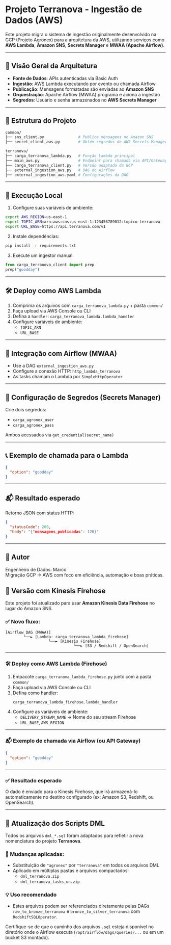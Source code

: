 # Projeto Terranova - Ingestão de Dados (AWS)

Este projeto migra o sistema de ingestão originalmente desenvolvido na GCP (Projeto Agronex) para a arquitetura da AWS, utilizando serviços como **AWS Lambda**, **Amazon SNS**, **Secrets Manager** e **MWAA (Apache Airflow)**.

---

## 📌 Visão Geral da Arquitetura

- **Fonte de Dados**: APIs autenticadas via Basic Auth
- **Ingestão**: AWS Lambda executando por evento ou chamada Airflow
- **Publicação**: Mensagens formatadas são enviadas ao **Amazon SNS**
- **Orquestração**: Apache Airflow (MWAA) programa e aciona a ingestão
- **Segredos**: Usuário e senha armazenados no **AWS Secrets Manager**

---

## 📁 Estrutura do Projeto

```bash
common/
├── sns_client.py               # Publica mensagens no Amazon SNS
├── secret_client_aws.py        # Obtém segredos do AWS Secrets Manager

terranova/
├── carga_terranova_lambda.py   # Função Lambda principal
├── main_aws.py                 # Endpoint para chamada via API/Gateway ou Airflow
├── carga_terranova_client.py   # Versão adaptada da GCP
├── external_ingestion_aws.py   # DAG do Airflow
├── external_ingestion_aws.yaml # Configurações da DAG
```

---

## 🚀 Execução Local

1. Configure suas variáveis de ambiente:
```bash
export AWS_REGION=us-east-1
export TOPIC_ARN=arn:aws:sns:us-east-1:123456789012:topico-terranova
export URL_BASE=https://api.terranova.com/v1
```

2. Instale dependências:
```bash
pip install -r requirements.txt
```

3. Execute um ingestor manual:
```python
from carga_terranova_client import prep
prep("goodday")
```

---

## 🛠️ Deploy como AWS Lambda

1. Comprima os arquivos com `carga_terranova_lambda.py` + pasta `common/`
2. Faça upload via AWS Console ou CLI
3. Defina a `handler`: `carga_terranova_lambda.lambda_handler`
4. Configure variáveis de ambiente:
   - `TOPIC_ARN`
   - `URL_BASE`

---

## 🔄 Integração com Airflow (MWAA)

- Use a DAG `external_ingestion_aws.py`
- Configure a conexão HTTP: `http_lambda_terranova`
- As tasks chamam o Lambda por `SimpleHttpOperator`

---

## 🔐 Configuração de Segredos (Secrets Manager)

Crie dois segredos:
- `carga_agronex_user`
- `carga_agronex_pass`

Ambos acessados via `get_credential(secret_name)`

---

## 📞 Exemplo de chamada para o Lambda

```json
{
  "option": "goodday"
}
```

---

## 📬 Resultado esperado

Retorno JSON com status HTTP:
```json
{
  "statusCode": 200,
  "body": "{"mensagens_publicadas": 120}"
}
```

---

## 📌 Autor

Engenheiro de Dados: Marco  
Migração GCP → AWS com foco em eficiência, automação e boas práticas.



## 🔄 Versão com Kinesis Firehose

Este projeto foi atualizado para usar **Amazon Kinesis Data Firehose** no lugar do Amazon SNS.

### ✅ Novo fluxo:

```
[Airflow DAG (MWAA)]
        └──► [Lambda: carga_terranova_lambda_firehose]
                   └──► [Kinesis Firehose]
                              └──► [S3 / Redshift / OpenSearch]
```

---

### 🛠️ Deploy como AWS Lambda (Firehose)

1. Empacote `carga_terranova_lambda_firehose.py` junto com a pasta `common/`
2. Faça upload via AWS Console ou CLI
3. Defina como handler:
   ```
   carga_terranova_lambda_firehose.lambda_handler
   ```
4. Configure as variáveis de ambiente:
   - `DELIVERY_STREAM_NAME` → Nome do seu stream Firehose
   - `URL_BASE`, `AWS_REGION`

---

### 📬 Exemplo de chamada via Airflow (ou API Gateway)

```json
{
  "option": "goodday"
}
```

---

### ✅ Resultado esperado

O dado é enviado para o Kinesis Firehose, que irá armazená-lo automaticamente no destino configurado (ex: Amazon S3, Redshift, ou OpenSearch).


---

## 📝 Atualização dos Scripts DML

Todos os arquivos `dml_*.sql` foram adaptados para refletir a nova nomenclatura do projeto **Terranova**.

### 🔄 Mudanças aplicadas:
- Substituição de `"agronex"` por `"terranova"` em todos os arquivos DML
- Aplicado em múltiplas pastas e arquivos compactados:
  - `dml_terranova.zip`
  - `dml_terranova_tasks_un.zip`

### 💡 Uso recomendado
- Estes arquivos podem ser referenciados diretamente pelas DAGs `raw_to_bronze_terranova` e `bronze_to_silver_terranova` com `RedshiftSQLOperator`.

Certifique-se de que o caminho dos arquivos `.sql` esteja disponível no diretório onde o Airflow executa (`/opt/airflow/dags/queries/...` ou em um bucket S3 montado).

